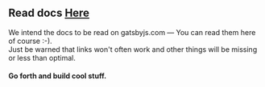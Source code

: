 ## Read docs [Here](https://www.gatsbyjs.com/docs)

We intend the docs to be read on gatsbyjs.com — You can read them here of course :-).<br/>
Just be warned that links won't often work and other things will be missing or less than optimal.

#### Go forth and build cool stuff.
